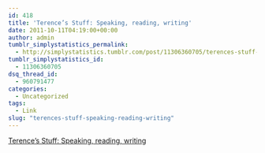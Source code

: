 ```yaml
---
id: 418
title: 'Terence’s Stuff: Speaking, reading, writing'
date: 2011-10-11T04:19:00+00:00
author: admin
tumblr_simplystatistics_permalink:
  - http://simplystatistics.tumblr.com/post/11306360705/terences-stuff-speaking-reading-writing
tumblr_simplystatistics_id:
  - 11306360705
dsq_thread_id:
  - 960791477
categories:
  - Uncategorized
tags:
  - Link
slug: "terences-stuff-speaking-reading-writing"
---
```

[Terence’s Stuff: Speaking, reading, writing](http://bulletin.imstat.org/2011/09/terence%E2%80%99s-stuff-speaking-reading-writing/)
